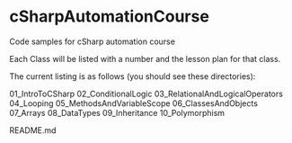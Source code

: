 # cSharpAutomationCourse
Code samples for cSharp automation course

Each Class will be listed with a number and the lesson plan for that class.

The current listing is as follows (you should see these directories):

01_IntroToCSharp
02_ConditionalLogic
03_RelationalAndLogicalOperators
04_Looping
05_MethodsAndVariableScope
06_ClassesAndObjects
07_Arrays
08_DataTypes
09_Inheritance
10_Polymorphism

README.md
